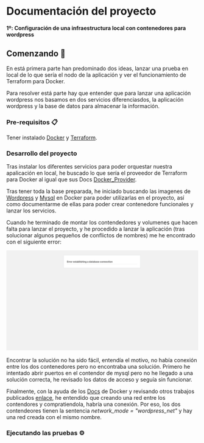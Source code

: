 # Documentación del proyecto

**1º: Configuración de una infraestructura local con contenedores para wordpress**

## Comenzando 🚀

En está primera parte han predominado dos ideas, lanzar una prueba en local de lo que sería el nodo de la aplicación y ver el funcionamiento de Terraform para Docker.

Para resolver está parte hay que entender que para lanzar una aplicación wordpress nos basamos en dos servicios diferenciasdos, la aplicación wordpress y la base de datos para almacenar la información.

### Pre-requisitos 📋

Tener instalado [Docker](http://docker.com) y [Terraform](http://terraform.io).

### Desarrollo del proyecto

Tras instalar los diferentes servicios para poder orquestar nuestra apalicación en local, he buscado lo que sería el proveedor de Terraform para Docker al igual que sus Docs [Docker_Provider](https://registry.terraform.io/providers/kreuzwerker/docker/latest/docs).

Tras tener toda la base preparada, he iniciado buscando las imagenes de [Wordpress]() y [Mysql]() en Docker para poder utilizarlas en el proyecto, así como documentarme de ellas para poder crear contenedore funcionales y lanzar los servicios.

Cuando he terminado de montar los contendedores y volumenes que hacen falta para lanzar el proyecto, y he procedido a lanzar la aplicación (tras solucionar algunos pequeños de conflictos de nombres) me he encontrado con el siguiente error:

![Image text](https://github.com/jordiros27/papasAcme/blob/main/readmeData/errorEstablishingADatabaseConnection.png)

Encontrar la solución no ha sido fácil, entendía el motivo, no había conexión entre los dos contenedores pero no encontraba una solución. Primero he intentado abrir puertos en el contendor de mysql pero no he llegado a una solución correcta, he revisado los datos de acceso y seguía sin funcionar. 

Finalmente, con la ayuda de los [Docs](https://docs.docker.com) de Docker y revisando otros trabajos publicados [enlace](), he entendido que creando una red entre los contendores y compratiendola, habría una conexión. Por eso, los dos contendeores tienen la sentencia _network_mode = "wordpress_net"_ y hay una red creada con el mismo nombre.

### Ejecutando las pruebas ⚙️



